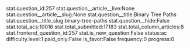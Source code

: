 stat.question_id:257
stat.question__article__live:None
stat.question__article__slug:None
stat.question__title:Binary Tree Paths
stat.question__title_slug:binary-tree-paths
stat.question__hide:False
stat.total_acs:10016
stat.total_submitted:17183
stat.total_column_articles:8
stat.frontend_question_id:257
stat.is_new_question:False
status:ac
difficulty.level:1
paid_only:False
is_favor:False
frequency:0
progress:0
